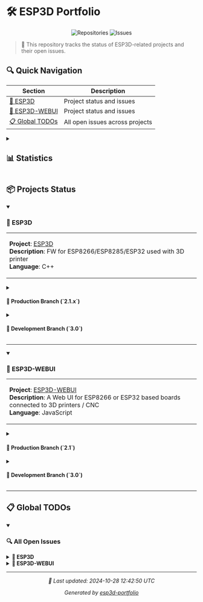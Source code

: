 # 🛠️ ESP3D Portfolio
<div align="center">

![Repositories](https://img.shields.io/badge/Repositories-2-blue) ![Issues](https://img.shields.io/badge/Open%20Issues-44-yellow)
</div>

> 📑 This repository tracks the status of ESP3D-related projects and their open issues.
## 🔍 Quick Navigation

<div align="center">

| Section | Description |
|---------|-------------|
| [🔗 ESP3D](#-esp3d) | Project status and issues |
| [🔗 ESP3D-WEBUI](#-esp3d-webui) | Project status and issues |
| [📋 Global TODOs](#-global-todos) | All open issues across projects |

</div>

<details>
<summary><h2>📊 Statistics</h2></summary>

| Metric | Value |
|--------|-------|
| Total Repositories | 2 |
| Total Open Issues | 44 |
| Issues in ESP3D | 26 |
| Issues in ESP3D-WEBUI | 18 |

</details>

## 📦 Projects Status
<details open>
<summary><h3>🔗 ESP3D</h3></summary>

<table><tr><td>

**Project**: [ESP3D](https://github.com/luc-github/ESP3D)<br>
**Description**: FW for ESP8266/ESP8285/ESP32 used with 3D printer<br>
**Language**: C++<br>

</td></tr></table>

<details>
<summary><h4>🚀 Production Branch (`2.1.x`)</h4></summary>

```
Last commit: 2024-05-30 (#2530634)
```

<table>
<tr><th>Status</th><th>Issue</th><th>Created</th></tr>
<tr><td>⭕</td><td>#1058: <a href='https://github.com/luc-github/ESP3D/issues/1058'>[FEATURE REQUEST]Waveshare ESP32-S3 1.47inch Display Development Board, 172×320, Dual-Core Processor, With RGB LED</a></td><td><code>2024-10-21</code></td></tr>
<tr><td>⭕</td><td>#1057: <a href='https://github.com/luc-github/ESP3D/issues/1057'>[FEATURE REQUEST]Add support for TTGO T-Lite W5500 ESP32 with SSD1306 </a></td><td><code>2024-10-21</code></td></tr>
<tr><td>⭕</td><td>#1056: <a href='https://github.com/luc-github/ESP3D/issues/1056'>[FEATURE REQUEST]Add ADXL345 accelerometer for input shaping</a></td><td><code>2024-10-20</code></td></tr>
<tr><td>⭕</td><td>#955: <a href='https://github.com/luc-github/ESP3D/issues/955'>[FEATURE REQUEST]🦄Change ESP_DIRECT_SD to ESP_ONLY_SD for consistency</a></td><td><code>2023-10-12</code></td></tr>
<tr><td>⭕</td><td>#891: <a href='https://github.com/luc-github/ESP3D/issues/891'>[FEATURE REQUEST]🦄Add discord Notification</a></td><td><code>2023-02-22</code></td></tr>
<tr><td>⭕</td><td>#888: <a href='https://github.com/luc-github/ESP3D/issues/888'>[FEATURE REQUEST]🦄WhatsApp Notification</a></td><td><code>2023-02-20</code></td></tr>
<tr><td>⭕</td><td>#795: <a href='https://github.com/luc-github/ESP3D/issues/795'>[TODO]☑Code refactoring plan</a></td><td><code>2022-07-28</code></td></tr>
<tr><td>⭕</td><td>#726: <a href='https://github.com/luc-github/ESP3D/issues/726'>[FEATURE REQUEST]🦄Notification using custom webhook </a></td><td><code>2022-02-28</code></td></tr>
<tr><td>⭕</td><td>#576: <a href='https://github.com/luc-github/ESP3D/issues/576'>[BenchMark]Web upload / Web Download on different FS and platform</a></td><td><code>2021-02-03</code></td></tr>
<tr><td>⭕</td><td>#575: <a href='https://github.com/luc-github/ESP3D/issues/575'>⏸️[FEATURE REQUEST]🦄Use better serial protocol communication</a></td><td><code>2021-02-01</code></td></tr>
<tr><td>⭕</td><td>#568: <a href='https://github.com/luc-github/ESP3D/issues/568'>[FEATURE REQUEST]🦄USB Disk support using CH376S chip</a></td><td><code>2021-01-24</code></td></tr>
<tr><td>⭕</td><td>#376: <a href='https://github.com/luc-github/ESP3D/issues/376'>[FEATURE REQUEST]🦄autodetection</a></td><td><code>2019-09-24</code></td></tr>
<tr><td>⭕</td><td>#243: <a href='https://github.com/luc-github/ESP3D/issues/243'>[FEATURE REQUEST]🦄GCODE Streamer Host definition for 3.X</a></td><td><code>2018-07-14</code></td></tr>
</table>

</details>

<details>
<summary><h4>🔧 Development Branch (`3.0`)</h4></summary>

```
Last commit: 2024-10-20 (#b892b3f)
```

<table>
<tr><th>Status</th><th>Issue</th><th>Created</th></tr>
<tr><td>⭕</td><td>#1058: <a href='https://github.com/luc-github/ESP3D/issues/1058'>[FEATURE REQUEST]Waveshare ESP32-S3 1.47inch Display Development Board, 172×320, Dual-Core Processor, With RGB LED</a></td><td><code>2024-10-21</code></td></tr>
<tr><td>⭕</td><td>#1057: <a href='https://github.com/luc-github/ESP3D/issues/1057'>[FEATURE REQUEST]Add support for TTGO T-Lite W5500 ESP32 with SSD1306 </a></td><td><code>2024-10-21</code></td></tr>
<tr><td>⭕</td><td>#1056: <a href='https://github.com/luc-github/ESP3D/issues/1056'>[FEATURE REQUEST]Add ADXL345 accelerometer for input shaping</a></td><td><code>2024-10-20</code></td></tr>
<tr><td>⭕</td><td>#955: <a href='https://github.com/luc-github/ESP3D/issues/955'>[FEATURE REQUEST]🦄Change ESP_DIRECT_SD to ESP_ONLY_SD for consistency</a></td><td><code>2023-10-12</code></td></tr>
<tr><td>⭕</td><td>#891: <a href='https://github.com/luc-github/ESP3D/issues/891'>[FEATURE REQUEST]🦄Add discord Notification</a></td><td><code>2023-02-22</code></td></tr>
<tr><td>⭕</td><td>#888: <a href='https://github.com/luc-github/ESP3D/issues/888'>[FEATURE REQUEST]🦄WhatsApp Notification</a></td><td><code>2023-02-20</code></td></tr>
<tr><td>⭕</td><td>#795: <a href='https://github.com/luc-github/ESP3D/issues/795'>[TODO]☑Code refactoring plan</a></td><td><code>2022-07-28</code></td></tr>
<tr><td>⭕</td><td>#726: <a href='https://github.com/luc-github/ESP3D/issues/726'>[FEATURE REQUEST]🦄Notification using custom webhook </a></td><td><code>2022-02-28</code></td></tr>
<tr><td>⭕</td><td>#576: <a href='https://github.com/luc-github/ESP3D/issues/576'>[BenchMark]Web upload / Web Download on different FS and platform</a></td><td><code>2021-02-03</code></td></tr>
<tr><td>⭕</td><td>#575: <a href='https://github.com/luc-github/ESP3D/issues/575'>⏸️[FEATURE REQUEST]🦄Use better serial protocol communication</a></td><td><code>2021-02-01</code></td></tr>
<tr><td>⭕</td><td>#568: <a href='https://github.com/luc-github/ESP3D/issues/568'>[FEATURE REQUEST]🦄USB Disk support using CH376S chip</a></td><td><code>2021-01-24</code></td></tr>
<tr><td>⭕</td><td>#376: <a href='https://github.com/luc-github/ESP3D/issues/376'>[FEATURE REQUEST]🦄autodetection</a></td><td><code>2019-09-24</code></td></tr>
<tr><td>⭕</td><td>#243: <a href='https://github.com/luc-github/ESP3D/issues/243'>[FEATURE REQUEST]🦄GCODE Streamer Host definition for 3.X</a></td><td><code>2018-07-14</code></td></tr>
</table>

</details>

</details>

<hr>

<details open>
<summary><h3>🔗 ESP3D-WEBUI</h3></summary>

<table><tr><td>

**Project**: [ESP3D-WEBUI](https://github.com/luc-github/ESP3D-WEBUI)<br>
**Description**: A Web UI for ESP8266 or ESP32 based boards connected to 3D printers / CNC<br>
**Language**: JavaScript<br>

</td></tr></table>

<details>
<summary><h4>🚀 Production Branch (`2.1`)</h4></summary>

```
Last commit: 2024-10-01 (#0b80ee0)
```

<table>
<tr><th>Status</th><th>Issue</th><th>Created</th></tr>
<tr><td>⭕</td><td>#390: <a href='https://github.com/luc-github/ESP3D-WEBUI/issues/390'>[FEATURE REQUEST]Port surfacing wizard as extension </a></td><td><code>2024-06-02</code></td></tr>
<tr><td>⭕</td><td>#273: <a href='https://github.com/luc-github/ESP3D-WEBUI/issues/273'>[FEATURE REQUEST] Add support for pen plotters</a></td><td><code>2022-10-08</code></td></tr>
<tr><td>⭕</td><td>#265: <a href='https://github.com/luc-github/ESP3D-WEBUI/issues/265'>[FEATURE REQUEST]Integrate the [ ESP700] command into the button</a></td><td><code>2022-09-18</code></td></tr>
<tr><td>⭕</td><td>#249: <a href='https://github.com/luc-github/ESP3D-WEBUI/issues/249'>[Enhancement]Clean up Interface UI according usage</a></td><td><code>2022-07-06</code></td></tr>
<tr><td>⭕</td><td>#244: <a href='https://github.com/luc-github/ESP3D-WEBUI/issues/244'>CNC process visualization functionality</a></td><td><code>2022-05-14</code></td></tr>
<tr><td>⭕</td><td>#242: <a href='https://github.com/luc-github/ESP3D-WEBUI/issues/242'>[FEATURE REQUEST]Configuration  Wizard </a></td><td><code>2022-05-10</code></td></tr>
<tr><td>⭕</td><td>#122: <a href='https://github.com/luc-github/ESP3D-WEBUI/issues/122'>[FEATURE REQUEST]PCB and Engraving Milling autoleveling</a></td><td><code>2020-10-10</code></td></tr>
<tr><td>⭕</td><td>#106: <a href='https://github.com/luc-github/ESP3D-WEBUI/issues/106'>[FEATURE REQUEST] Bed Mesh Leveling Visualizer</a></td><td><code>2020-07-22</code></td></tr>
<tr><td>⭕</td><td>#85: <a href='https://github.com/luc-github/ESP3D-WEBUI/issues/85'>[FEATURE REQUEST]Be able to autodiscover all ESP3D devices and agregate them</a></td><td><code>2020-01-04</code></td></tr>
</table>

</details>

<details>
<summary><h4>🔧 Development Branch (`3.0`)</h4></summary>

```
Last commit: 2024-10-13 (#0b0116f)
```

<table>
<tr><th>Status</th><th>Issue</th><th>Created</th></tr>
<tr><td>⭕</td><td>#390: <a href='https://github.com/luc-github/ESP3D-WEBUI/issues/390'>[FEATURE REQUEST]Port surfacing wizard as extension </a></td><td><code>2024-06-02</code></td></tr>
<tr><td>⭕</td><td>#273: <a href='https://github.com/luc-github/ESP3D-WEBUI/issues/273'>[FEATURE REQUEST] Add support for pen plotters</a></td><td><code>2022-10-08</code></td></tr>
<tr><td>⭕</td><td>#265: <a href='https://github.com/luc-github/ESP3D-WEBUI/issues/265'>[FEATURE REQUEST]Integrate the [ ESP700] command into the button</a></td><td><code>2022-09-18</code></td></tr>
<tr><td>⭕</td><td>#249: <a href='https://github.com/luc-github/ESP3D-WEBUI/issues/249'>[Enhancement]Clean up Interface UI according usage</a></td><td><code>2022-07-06</code></td></tr>
<tr><td>⭕</td><td>#244: <a href='https://github.com/luc-github/ESP3D-WEBUI/issues/244'>CNC process visualization functionality</a></td><td><code>2022-05-14</code></td></tr>
<tr><td>⭕</td><td>#242: <a href='https://github.com/luc-github/ESP3D-WEBUI/issues/242'>[FEATURE REQUEST]Configuration  Wizard </a></td><td><code>2022-05-10</code></td></tr>
<tr><td>⭕</td><td>#122: <a href='https://github.com/luc-github/ESP3D-WEBUI/issues/122'>[FEATURE REQUEST]PCB and Engraving Milling autoleveling</a></td><td><code>2020-10-10</code></td></tr>
<tr><td>⭕</td><td>#106: <a href='https://github.com/luc-github/ESP3D-WEBUI/issues/106'>[FEATURE REQUEST] Bed Mesh Leveling Visualizer</a></td><td><code>2020-07-22</code></td></tr>
<tr><td>⭕</td><td>#85: <a href='https://github.com/luc-github/ESP3D-WEBUI/issues/85'>[FEATURE REQUEST]Be able to autodiscover all ESP3D devices and agregate them</a></td><td><code>2020-01-04</code></td></tr>
</table>

</details>

</details>

<hr>

## 📋 Global TODOs

<details open>
<summary><h3>🔍 All Open Issues</h3></summary>

<details>
<summary><b>📁 ESP3D</b></summary>

<table>
<tr><th>Status</th><th>Branch</th><th>Issue</th><th>Created</th></tr>
<tr><td>⭕</td><td>🚀 2.1.x</td><td>#1058: <a href='https://github.com/luc-github/ESP3D/issues/1058'>[FEATURE REQUEST]Waveshare ESP32-S3 1.47inch Display Development Board, 172×320, Dual-Core Processor, With RGB LED</a></td><td><code>2024-10-21</code></td></tr>
<tr><td>⭕</td><td>🚀 2.1.x</td><td>#1057: <a href='https://github.com/luc-github/ESP3D/issues/1057'>[FEATURE REQUEST]Add support for TTGO T-Lite W5500 ESP32 with SSD1306 </a></td><td><code>2024-10-21</code></td></tr>
<tr><td>⭕</td><td>🚀 2.1.x</td><td>#1056: <a href='https://github.com/luc-github/ESP3D/issues/1056'>[FEATURE REQUEST]Add ADXL345 accelerometer for input shaping</a></td><td><code>2024-10-20</code></td></tr>
<tr><td>⭕</td><td>🚀 2.1.x</td><td>#955: <a href='https://github.com/luc-github/ESP3D/issues/955'>[FEATURE REQUEST]🦄Change ESP_DIRECT_SD to ESP_ONLY_SD for consistency</a></td><td><code>2023-10-12</code></td></tr>
<tr><td>⭕</td><td>🚀 2.1.x</td><td>#891: <a href='https://github.com/luc-github/ESP3D/issues/891'>[FEATURE REQUEST]🦄Add discord Notification</a></td><td><code>2023-02-22</code></td></tr>
<tr><td>⭕</td><td>🚀 2.1.x</td><td>#888: <a href='https://github.com/luc-github/ESP3D/issues/888'>[FEATURE REQUEST]🦄WhatsApp Notification</a></td><td><code>2023-02-20</code></td></tr>
<tr><td>⭕</td><td>🚀 2.1.x</td><td>#795: <a href='https://github.com/luc-github/ESP3D/issues/795'>[TODO]☑Code refactoring plan</a></td><td><code>2022-07-28</code></td></tr>
<tr><td>⭕</td><td>🚀 2.1.x</td><td>#726: <a href='https://github.com/luc-github/ESP3D/issues/726'>[FEATURE REQUEST]🦄Notification using custom webhook </a></td><td><code>2022-02-28</code></td></tr>
<tr><td>⭕</td><td>🚀 2.1.x</td><td>#576: <a href='https://github.com/luc-github/ESP3D/issues/576'>[BenchMark]Web upload / Web Download on different FS and platform</a></td><td><code>2021-02-03</code></td></tr>
<tr><td>⭕</td><td>🚀 2.1.x</td><td>#575: <a href='https://github.com/luc-github/ESP3D/issues/575'>⏸️[FEATURE REQUEST]🦄Use better serial protocol communication</a></td><td><code>2021-02-01</code></td></tr>
<tr><td>⭕</td><td>🚀 2.1.x</td><td>#568: <a href='https://github.com/luc-github/ESP3D/issues/568'>[FEATURE REQUEST]🦄USB Disk support using CH376S chip</a></td><td><code>2021-01-24</code></td></tr>
<tr><td>⭕</td><td>🚀 2.1.x</td><td>#376: <a href='https://github.com/luc-github/ESP3D/issues/376'>[FEATURE REQUEST]🦄autodetection</a></td><td><code>2019-09-24</code></td></tr>
<tr><td>⭕</td><td>🚀 2.1.x</td><td>#243: <a href='https://github.com/luc-github/ESP3D/issues/243'>[FEATURE REQUEST]🦄GCODE Streamer Host definition for 3.X</a></td><td><code>2018-07-14</code></td></tr>
<tr><td>⭕</td><td>🔧 3.0</td><td>#1058: <a href='https://github.com/luc-github/ESP3D/issues/1058'>[FEATURE REQUEST]Waveshare ESP32-S3 1.47inch Display Development Board, 172×320, Dual-Core Processor, With RGB LED</a></td><td><code>2024-10-21</code></td></tr>
<tr><td>⭕</td><td>🔧 3.0</td><td>#1057: <a href='https://github.com/luc-github/ESP3D/issues/1057'>[FEATURE REQUEST]Add support for TTGO T-Lite W5500 ESP32 with SSD1306 </a></td><td><code>2024-10-21</code></td></tr>
<tr><td>⭕</td><td>🔧 3.0</td><td>#1056: <a href='https://github.com/luc-github/ESP3D/issues/1056'>[FEATURE REQUEST]Add ADXL345 accelerometer for input shaping</a></td><td><code>2024-10-20</code></td></tr>
<tr><td>⭕</td><td>🔧 3.0</td><td>#955: <a href='https://github.com/luc-github/ESP3D/issues/955'>[FEATURE REQUEST]🦄Change ESP_DIRECT_SD to ESP_ONLY_SD for consistency</a></td><td><code>2023-10-12</code></td></tr>
<tr><td>⭕</td><td>🔧 3.0</td><td>#891: <a href='https://github.com/luc-github/ESP3D/issues/891'>[FEATURE REQUEST]🦄Add discord Notification</a></td><td><code>2023-02-22</code></td></tr>
<tr><td>⭕</td><td>🔧 3.0</td><td>#888: <a href='https://github.com/luc-github/ESP3D/issues/888'>[FEATURE REQUEST]🦄WhatsApp Notification</a></td><td><code>2023-02-20</code></td></tr>
<tr><td>⭕</td><td>🔧 3.0</td><td>#795: <a href='https://github.com/luc-github/ESP3D/issues/795'>[TODO]☑Code refactoring plan</a></td><td><code>2022-07-28</code></td></tr>
<tr><td>⭕</td><td>🔧 3.0</td><td>#726: <a href='https://github.com/luc-github/ESP3D/issues/726'>[FEATURE REQUEST]🦄Notification using custom webhook </a></td><td><code>2022-02-28</code></td></tr>
<tr><td>⭕</td><td>🔧 3.0</td><td>#576: <a href='https://github.com/luc-github/ESP3D/issues/576'>[BenchMark]Web upload / Web Download on different FS and platform</a></td><td><code>2021-02-03</code></td></tr>
<tr><td>⭕</td><td>🔧 3.0</td><td>#575: <a href='https://github.com/luc-github/ESP3D/issues/575'>⏸️[FEATURE REQUEST]🦄Use better serial protocol communication</a></td><td><code>2021-02-01</code></td></tr>
<tr><td>⭕</td><td>🔧 3.0</td><td>#568: <a href='https://github.com/luc-github/ESP3D/issues/568'>[FEATURE REQUEST]🦄USB Disk support using CH376S chip</a></td><td><code>2021-01-24</code></td></tr>
<tr><td>⭕</td><td>🔧 3.0</td><td>#376: <a href='https://github.com/luc-github/ESP3D/issues/376'>[FEATURE REQUEST]🦄autodetection</a></td><td><code>2019-09-24</code></td></tr>
<tr><td>⭕</td><td>🔧 3.0</td><td>#243: <a href='https://github.com/luc-github/ESP3D/issues/243'>[FEATURE REQUEST]🦄GCODE Streamer Host definition for 3.X</a></td><td><code>2018-07-14</code></td></tr>
</table>

</details>

<details>
<summary><b>📁 ESP3D-WEBUI</b></summary>

<table>
<tr><th>Status</th><th>Branch</th><th>Issue</th><th>Created</th></tr>
<tr><td>⭕</td><td>🚀 2.1</td><td>#390: <a href='https://github.com/luc-github/ESP3D-WEBUI/issues/390'>[FEATURE REQUEST]Port surfacing wizard as extension </a></td><td><code>2024-06-02</code></td></tr>
<tr><td>⭕</td><td>🚀 2.1</td><td>#273: <a href='https://github.com/luc-github/ESP3D-WEBUI/issues/273'>[FEATURE REQUEST] Add support for pen plotters</a></td><td><code>2022-10-08</code></td></tr>
<tr><td>⭕</td><td>🚀 2.1</td><td>#265: <a href='https://github.com/luc-github/ESP3D-WEBUI/issues/265'>[FEATURE REQUEST]Integrate the [ ESP700] command into the button</a></td><td><code>2022-09-18</code></td></tr>
<tr><td>⭕</td><td>🚀 2.1</td><td>#249: <a href='https://github.com/luc-github/ESP3D-WEBUI/issues/249'>[Enhancement]Clean up Interface UI according usage</a></td><td><code>2022-07-06</code></td></tr>
<tr><td>⭕</td><td>🚀 2.1</td><td>#244: <a href='https://github.com/luc-github/ESP3D-WEBUI/issues/244'>CNC process visualization functionality</a></td><td><code>2022-05-14</code></td></tr>
<tr><td>⭕</td><td>🚀 2.1</td><td>#242: <a href='https://github.com/luc-github/ESP3D-WEBUI/issues/242'>[FEATURE REQUEST]Configuration  Wizard </a></td><td><code>2022-05-10</code></td></tr>
<tr><td>⭕</td><td>🚀 2.1</td><td>#122: <a href='https://github.com/luc-github/ESP3D-WEBUI/issues/122'>[FEATURE REQUEST]PCB and Engraving Milling autoleveling</a></td><td><code>2020-10-10</code></td></tr>
<tr><td>⭕</td><td>🚀 2.1</td><td>#106: <a href='https://github.com/luc-github/ESP3D-WEBUI/issues/106'>[FEATURE REQUEST] Bed Mesh Leveling Visualizer</a></td><td><code>2020-07-22</code></td></tr>
<tr><td>⭕</td><td>🚀 2.1</td><td>#85: <a href='https://github.com/luc-github/ESP3D-WEBUI/issues/85'>[FEATURE REQUEST]Be able to autodiscover all ESP3D devices and agregate them</a></td><td><code>2020-01-04</code></td></tr>
<tr><td>⭕</td><td>🔧 3.0</td><td>#390: <a href='https://github.com/luc-github/ESP3D-WEBUI/issues/390'>[FEATURE REQUEST]Port surfacing wizard as extension </a></td><td><code>2024-06-02</code></td></tr>
<tr><td>⭕</td><td>🔧 3.0</td><td>#273: <a href='https://github.com/luc-github/ESP3D-WEBUI/issues/273'>[FEATURE REQUEST] Add support for pen plotters</a></td><td><code>2022-10-08</code></td></tr>
<tr><td>⭕</td><td>🔧 3.0</td><td>#265: <a href='https://github.com/luc-github/ESP3D-WEBUI/issues/265'>[FEATURE REQUEST]Integrate the [ ESP700] command into the button</a></td><td><code>2022-09-18</code></td></tr>
<tr><td>⭕</td><td>🔧 3.0</td><td>#249: <a href='https://github.com/luc-github/ESP3D-WEBUI/issues/249'>[Enhancement]Clean up Interface UI according usage</a></td><td><code>2022-07-06</code></td></tr>
<tr><td>⭕</td><td>🔧 3.0</td><td>#244: <a href='https://github.com/luc-github/ESP3D-WEBUI/issues/244'>CNC process visualization functionality</a></td><td><code>2022-05-14</code></td></tr>
<tr><td>⭕</td><td>🔧 3.0</td><td>#242: <a href='https://github.com/luc-github/ESP3D-WEBUI/issues/242'>[FEATURE REQUEST]Configuration  Wizard </a></td><td><code>2022-05-10</code></td></tr>
<tr><td>⭕</td><td>🔧 3.0</td><td>#122: <a href='https://github.com/luc-github/ESP3D-WEBUI/issues/122'>[FEATURE REQUEST]PCB and Engraving Milling autoleveling</a></td><td><code>2020-10-10</code></td></tr>
<tr><td>⭕</td><td>🔧 3.0</td><td>#106: <a href='https://github.com/luc-github/ESP3D-WEBUI/issues/106'>[FEATURE REQUEST] Bed Mesh Leveling Visualizer</a></td><td><code>2020-07-22</code></td></tr>
<tr><td>⭕</td><td>🔧 3.0</td><td>#85: <a href='https://github.com/luc-github/ESP3D-WEBUI/issues/85'>[FEATURE REQUEST]Be able to autodiscover all ESP3D devices and agregate them</a></td><td><code>2020-01-04</code></td></tr>
</table>

</details>

</details>

<hr>

<div align="center">

*🔄 Last updated: 2024-10-28 12:42:50 UTC*

*Generated by [esp3d-portfolio](https://github.com/luc-github/esp3d-portfolio)*

</div>
